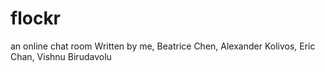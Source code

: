 # flockr
an online chat room
Written by me, Beatrice Chen, Alexander Kolivos, Eric Chan, Vishnu Birudavolu
